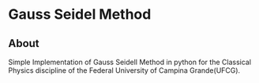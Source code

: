# Gauss Seidel Method
## About

Simple Implementation of Gauss Seidell Method in python for the Classical Physics discipline 
of the Federal University of Campina Grande(UFCG).
